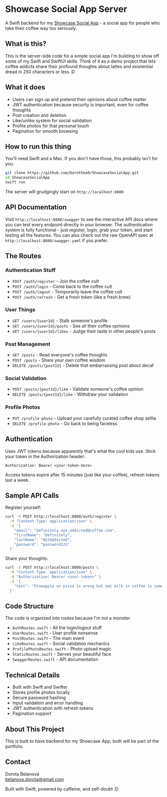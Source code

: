 # Showcase Social App Server

A Swift backend for my [Showcase Social App](https://github.com/Dorothea9/ShowcaseSocialApp) - a social app for people who take their coffee way too seriously.

## What is this?

This is the server-side code for a simple social app I'm building to show off some of my Swift and SwiftUI skills. Think of it as a demo project that lets coffee addicts share their profound thoughts about lattes and existential dread in 250 characters or less :D

## What it does

- Users can sign up and pretend their opinions about coffee matter
- JWT authentication because security is important, even for coffee thoughts
- Post creation and deletion
- Like/unlike system for social validation
- Profile photos for that personal touch
- Pagination for smooth browsing

## How to run this thing

You'll need Swift and a Mac. If you don't have those, this probably isn't for you.

```bash
git clone https://github.com/Dorothea9/ShowcaseSocialApp.git
cd ShowcaseSocialApp
swift run
```

The server will grudgingly start on `http://localhost:8080`

## API Documentation

Visit `http://localhost:8080/swagger` to see the interactive API docs where you can test every endpoint directly in your browser. The authentication system is fully functional - just register, login, grab your token, and start testing all the features. You can also check out the raw OpenAPI spec at `http://localhost:8080/swagger.yaml` if you prefer.

## The Routes

### Authentication Stuff
- `POST /auth/register` - Join the coffee cult
- `POST /auth/login` - Come back to the coffee cult
- `POST /auth/logout` - Temporarily leave the coffee cult
- `POST /auth/refresh` - Get a fresh token (like a fresh brew)

### User Things
- `GET /users/{userId}` - Stalk someone's profile
- `GET /users/{userId}/posts` - See all their coffee opinions
- `GET /users/{userId}/likes` - Judge their taste in other people's posts

### Post Management
- `GET /posts` - Read everyone's coffee thoughts
- `POST /posts` - Share your own coffee wisdom
- `DELETE /posts/{postId}` - Delete that embarrassing post about decaf

### Social Validation
- `POST /posts/{postId}/like` - Validate someone's coffee opinion
- `DELETE /posts/{postId}/like` - Withdraw your validation

### Profile Photos
- `PUT /profile-photo` - Upload your carefully curated coffee shop selfie
- `DELETE /profile-photo` - Go back to being faceless

## Authentication

Uses JWT tokens because apparently that's what the cool kids use. Stick your token in the Authorization header:

```
Authorization: Bearer <your-token-here>
```

Access tokens expire after 15 minutes (just like your coffee), refresh tokens last a week.

## Sample API Calls

Register yourself:
```bash
curl -X POST http://localhost:8080/auth/register \
  -H "Content-Type: application/json" \
  -d '{
    "email": "definitely.not.addicted@coffee.com",
    "firstName": "Definitely",
    "lastName": "NotAddicted",
    "password": "password123"
  }'
```

Share your thoughts:
```bash
curl -X POST http://localhost:8080/posts \
  -H "Content-Type: application/json" \
  -H "Authorization: Bearer <your-token>" \
  -d '{
    "text": "Pineapple on pizza is wrong but oat milk in coffee is somehow fine?"
  }'
```

## Code Structure

The code is organized into routes because I'm not a monster:

- `AuthRoutes.swift` - All the login/logout stuff
- `UserRoutes.swift` - User profile nonsense
- `PostRoutes.swift` - The main event
- `LikeRoutes.swift` - Social validation mechanics
- `ProfilePhotoRoutes.swift` - Photo upload magic
- `StaticRoutes.swift` - Serves your beautiful face
- `SwaggerRoutes.swift` - API documentation

## Technical Details

- Built with Swift and Swifter
- Stores profile photos locally
- Secure password hashing
- Input validation and error handling
- JWT authentication with refresh tokens
- Pagination support

## About This Project

This is built to have backend for my Showcase App, both will be part of the portfolio.

## Contact

Dorota Belanová  
belanova.dorota@gmail.com  

Built with Swift, powered by caffeine, and self-doubt :D
